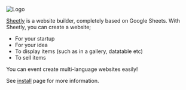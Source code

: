 ![Logo](https://sheetly.s3.amazonaws.com/logo_green.png)

[Sheetly](https://sheetly.page) is a website builder, completely based on Google Sheets. With Sheetly, you can create a website;

- For your startup
- For your idea
- To display items (such as in a gallery, datatable etc)
- To sell items

You can event create multi-language websites easily!

See [install](/install) page for more information.
